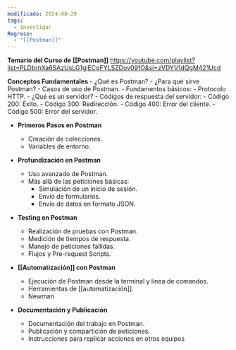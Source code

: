 ```yaml
---
modificado: 2024-08-29
tags:
  - Investigar
Regreso:
  - "[[Postman]]"
---
```

**Temario del Curso de [[Postman]]**
https://youtube.com/playlist?list=PLDbrnXa6SAzUsLG1gjECgFYLSZDov09fO&si=zVDYV1dQgM421Ucd
    
 **Conceptos Fundamentales**
    - ¿Qué es Postman?
    - ¿Para qué sirve Postman?
    - Casos de uso de Postman.
    - Fundamentos básicos:
        - Protocolo HTTP.
        - ¿Qué es un servidor?
        - Códigos de respuesta del servidor:
            - Código 200: Éxito.
            - Código 300: Redirección.
            - Código 400: Error del cliente.
            - Código 500: Error del servidor.

+  **Primeros Pasos en Postman**    
    - Creación de colecciones.
    - Variables de entorno.

+  **Profundización en Postman**
    - Uso avanzado de Postman.
    - Más allá de las peticiones básicas:
        - Simulación de un inicio de sesión.
        - Envío de formularios.
        - Envío de datos en formato JSON.
    
+  **Testing en Postman**
    - Realización de pruebas con Postman.
    - Medición de tiempos de respuesta.
    - Manejo de peticiones fallidas.
    - Flujos y Pre-request Scripts.
    
+  **[[Automatización]] con Postman**
    - Ejecución de Postman desde la terminal y línea de comandos.
    - Herramientas de [[automatización]].
    - Newman
    
+  **Documentación y Publicación**    
    - Documentación del trabajo en Postman.
    - Publicación y compartición de peticiones.
    - Instrucciones para replicar acciones en otros equipos
